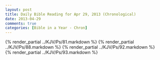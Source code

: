 ```yaml
---
layout: post
title: Daily Bible Reading for Apr 29, 2013 (Chronological)
date: 2013-04-29
comments: true
categories: [Bible in a Year - Chron]
---
```

{% render_partial ../KJV/Ps/81.markdown %}
{% render_partial ../KJV/Ps/88.markdown %}
{% render_partial ../KJV/Ps/92.markdown %}
{% render_partial ../KJV/Ps/93.markdown %}
